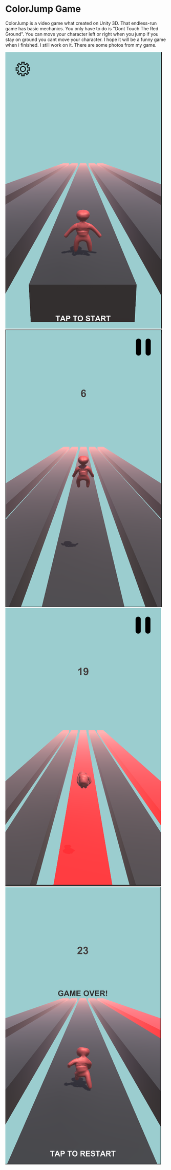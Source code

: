 # ColorJump Game
ColorJump is a video game what created on Unity 3D. That endless-run game has basic mechanics. You only have to do is "Dont Touch The Red Ground". You can move your character left or right when you jump if you stay on ground you cant move your character. I hope it will be a funny game when i finished. I still work on it. There are some photos from my game.

![Start](/Images/Start.PNG)
![In Game 1 ](/Images/InGame1.PNG)
![In Game 2](/Images/InGame2.PNG)
![When Game is Over](/Images/GameOver.PNG)

